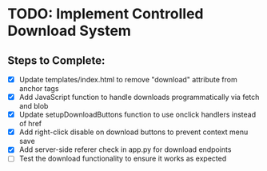 # TODO: Implement Controlled Download System

## Steps to Complete:
- [x] Update templates/index.html to remove "download" attribute from anchor tags
- [x] Add JavaScript function to handle downloads programmatically via fetch and blob
- [x] Update setupDownloadButtons function to use onclick handlers instead of href
- [x] Add right-click disable on download buttons to prevent context menu save
- [x] Add server-side referer check in app.py for download endpoints
- [ ] Test the download functionality to ensure it works as expected
